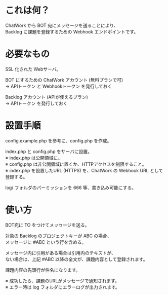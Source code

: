 # これは何？  
  
ChatWork から BOT 宛にメッセージを送ることにより、  
Backlog に課題を登録するための Webhook エンドポイントです。  
  
# 必要なもの  
  
SSL 化された Webサーバ。  
  
BOT にするための ChatWork アカウント (無料プランで可)  
-> APIトークン と Webhookトークン を発行しておく  
  
Backlog アカウント (APIが使えるプラン)  
-> APIトークン を発行しておく  
  
# 設置手順  
config.example.php を参考に、config.php を作成。  
  
index.php と config.php をサーバに設置。  
※ index.php は公開領域に。  
※ config.php は非公開領域に置くか、HTTPアクセスを制限すること。  
※ index.php を設置したURL (HTTPS) を、ChatWork の Webhook URL として登録する。  

log/ フォルダのパーミッションを 666 等、書き込み可能にする。  
  
# 使い方  
  
BOT宛に TO をつけてメッセージを送る。  
  
対象の Backlog のプロジェクトキーが ABC の場合、  
メッセージに #ABC という行を含める。  
  
メッセージ内に引用がある場合は引用内のテキストが、  
ない場合は、上記 #ABC 以降の全文が、課題内容として登録されます。  
  
課題内容の先頭行が件名になります。  
  
※ 成功したら、課題のURLがメッセージで通知されます。  
※ エラー時は log フォルダにエラーログが出力されます。  
